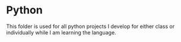 # Python

This folder is used for all python projects I develop for either class or individually while I am learning the language.
